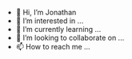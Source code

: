 - 👋 Hi, I’m Jonathan
- 👀 I’m interested in ...
- 🌱 I’m currently learning ...
- 💞️ I’m looking to collaborate on ...
- 📫 How to reach me ...

